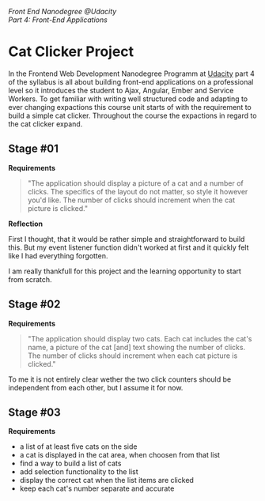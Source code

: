 *Front End Nanodegree @Udacity*  
*Part 4: Front-End Applications*

# Cat Clicker Project

In the Frontend Web Development Nanodegree Programm at [Udacity](https://www.udacity.com/course/front-end-web-developer-nanodegree--nd001) part 4 of the syllabus is all about building front-end applications on a professional level so it introduces the student to Ajax, Angular, Ember and Service Workers. To get familiar with writing well structured code and adapting to ever changing expactions this course unit starts of with the requirement to build a simple cat clicker. Throughout the course the expactions in regard to the cat clicker expand.

## Stage #01

**Requirements**

> "The application should display a picture of a cat and a number of clicks. The specifics of the layout do not matter, so style it however you'd like. The number of clicks should increment when the cat picture is clicked."

**Reflection**

First I thought, that it would be rather simple and straightforward to build this. But my event listener function didn't worked at first and it quickly felt like I had everything forgotten.

I am really thankfull for this project and the learning opportunity to start from scratch.

## Stage #02

**Requirements**

> "The application should display two cats. Each cat includes the cat's name, a picture of the cat [and] text showing the number of clicks. The number of clicks should increment when each cat picture is clicked."

To me it is not entirely clear wether the two click counters should be independent from each other, but I assume it for now.

## Stage #03

**Requirements**

- a list of at least five cats on the side
- a cat is displayed in the cat area, when choosen from that list
- find a way to build a list of cats
- add selection functionality to the list
- display the correct cat when the list items are clicked
- keep each cat's number separate and accurate